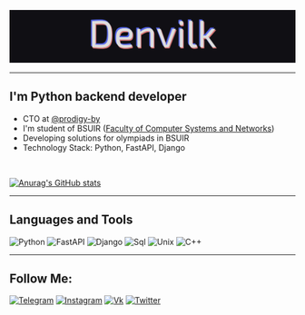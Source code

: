 [![Header](https://github.com/DenVilk/denvilk/blob/main/assets/github.png)](https://vk.com/denvilk)

---

## I'm Python backend developer

- CTO at [@prodigy-by](https://github.com/prodigy-by)
- I'm student of BSUIR ([Faculty of Computer Systems and Networks](https://github.com/fcsan-bsuir))
- Developing solutions for olympiads in BSUIR
- Technology Stack: Python, FastAPI, Django

</br>

[![Anurag's GitHub stats](https://github-readme-stats.vercel.app/api?username=denvilk&count_private=true&&hide=issues,contribs&show_icons=true&bg_color=100f14&hide_border=true&title_color=dedede&text_color=5465e8&icon_color=db7979)](https://github.com/anuraghazra/github-readme-stats)

---

## Languages and Tools

![Python](https://img.shields.io/badge/-Python-090909?style=for-the-badge&logo=python&logoColor=ddea39)
![FastAPI](https://img.shields.io/badge/-Fastapi-090909?style=for-the-badge&logo=fastapi&logoColor=47C5FB)
![Django](https://img.shields.io/badge/-Framework-090909?style=for-the-badge&logo=django&logoColor=47C5FB)
![Sql](https://img.shields.io/badge/-Sql-090909?style=for-the-badge&logo=mysql&logoColor=00648B)
![Unix](https://img.shields.io/badge/-unix-090909?style=for-the-badge&logo=ubuntu&logoColor=f49821)
![C++](https://img.shields.io/badge/-C++-090909?style=for-the-badge&logo=C%2b%2b&logoColor=6296CC)

---

## Follow Me:

[![Telegram](https://img.shields.io/badge/-Telegram-090909?style=for-the-badge&logo=telegram&logoColor=27A0D9)](https://t.me/Redkliff)
[![Instagram](https://img.shields.io/badge/-Instagram-090909?style=for-the-badge&logo=instagram&logoColor=B4068E)](https://www.instagram.com/vova_velikovich)
[![Vk](https://img.shields.io/badge/-Vk-090909?style=for-the-badge&logo=Vk&logoColor=4F7DB3)](https://vk.com/denvilk)
[![Twitter](https://img.shields.io/badge/-Twitter-090909?style=for-the-badge&logo=twitter&logoColor=1C9DEB)](https://twitter.com/vova_velikovich)
